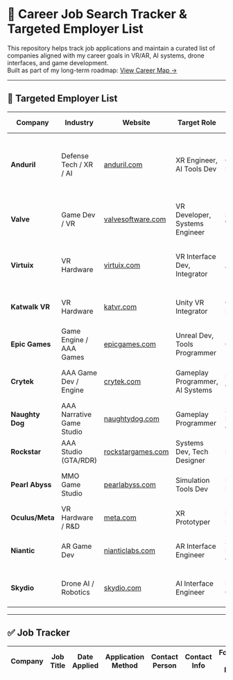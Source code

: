 # 🎯 Career Job Search Tracker & Targeted Employer List

This repository helps track job applications and maintain a curated list of companies aligned with my career goals in VR/AR, AI systems, drone interfaces, and game development.  
Built as part of my long-term roadmap: [View Career Map →](../README.md)

---

## 📌 Targeted Employer List

| Company         | Industry                  | Website                              | Target Role                         | Location           | Contact Status | Notes |
|----------------|---------------------------|--------------------------------------|-------------------------------------|--------------------|----------------|-------|
| **Anduril**     | Defense Tech / XR / AI    | [anduril.com](https://www.anduril.com) | XR Engineer, AI Tools Dev          | Costa Mesa, CA     | Not Contacted  | Tactical AR/VR systems; great fit for drone UI + immersive work |
| **Valve**       | Game Dev / VR             | [valvesoftware.com](https://www.valvesoftware.com) | VR Developer, Systems Engineer     | Bellevue, WA       | Not Contacted  | SteamVR dev studio, dream immersive job |
| **Virtuix**     | VR Hardware               | [virtuix.com](https://www.virtuix.com) | VR Interface Dev, Integrator       | Austin, TX         | Not Contacted  | Omni VR treadmill – physical interface development |
| **Katwalk VR**  | VR Hardware               | [katvr.com](https://www.katvr.com)   | Unity VR Integrator                 | China / Remote     | Not Contacted  | VR locomotion hardware innovation |
| **Epic Games**  | Game Engine / AAA Games   | [epicgames.com](https://www.epicgames.com) | Unreal Dev, Tools Programmer       | Cary, NC           | Not Contacted  | Strong Unreal skill alignment |
| **Crytek**      | AAA Game Dev / Engine     | [crytek.com](https://www.crytek.com) | Gameplay Programmer, AI Systems    | Frankfurt, Germany | Not Contacted  | AI and simulation focused FPS dev |
| **Naughty Dog** | AAA Narrative Game Studio | [naughtydog.com](https://www.naughtydog.com) | Gameplay Programmer               | Santa Monica, CA   | Not Contacted  | High-end storytelling, AAA experience |
| **Rockstar**    | AAA Studio (GTA/RDR)      | [rockstargames.com](https://www.rockstargames.com) | Systems Dev, Tech Designer       | Multiple           | Not Contacted  | Open world logic, AI, physics |
| **Pearl Abyss** | MMO Game Studio           | [pearlabyss.com](https://www.pearlabyss.com) | Simulation Tools Dev               | Korea / Remote     | Not Contacted  | Graphical quality and tactical focus |
| **Oculus/Meta** | VR Hardware / R&D         | [meta.com](https://www.meta.com/quest/) | XR Prototyper                      | Menlo Park, CA     | Not Contacted  | Core XR ecosystem developer |
| **Niantic**     | AR Game Dev               | [nianticlabs.com](https://www.nianticlabs.com) | AR Interface Engineer             | San Francisco, CA  | Not Contacted  | Real-world AR and object mapping |
| **Skydio**      | Drone AI / Robotics       | [skydio.com](https://www.skydio.com) | AI Interface Engineer              | Redwood City, CA   | Not Contacted  | Drone AI overlays – perfect synergy |

---

## ✅ Job Tracker

| Company       | Job Title              | Date Applied | Application Method | Contact Person | Contact Info      | Follow-Up Date | Status           | Notes |
|---------------|------------------------|--------------|---------------------|----------------|-------------------|----------------|------------------|-------|



